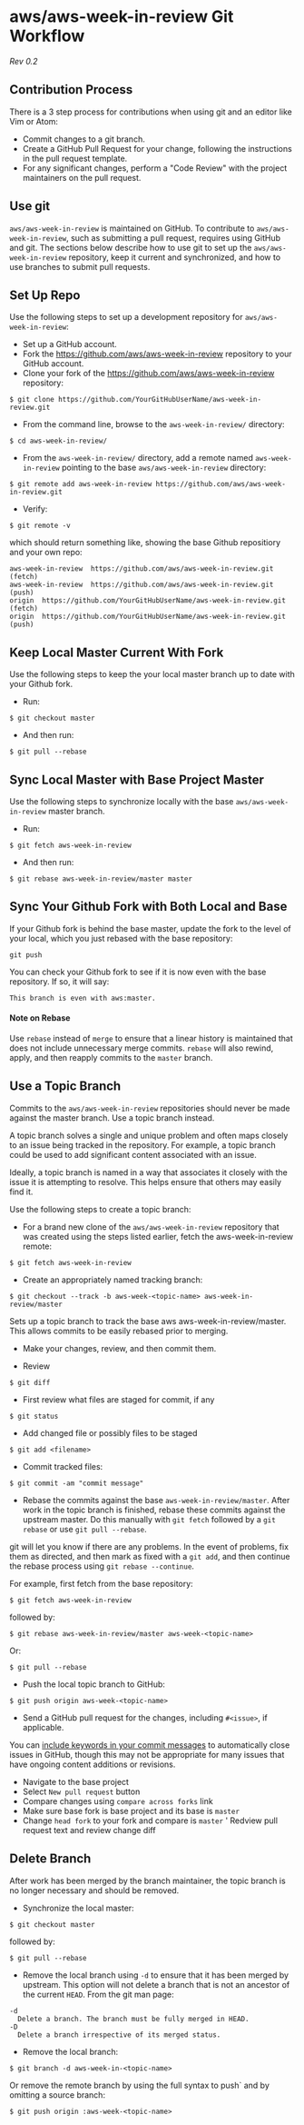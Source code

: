 # aws/aws-week-in-review Git Workflow

*Rev 0.2*

## Contribution Process

There is a 3 step process for contributions when using git and an editor like Vim or Atom:

* Commit changes to a git branch.
* Create a GitHub Pull Request for your change,
following the instructions in the pull request template.
* For any significant changes, perform a "Code Review"
with the project maintainers on the pull request.

## Use git

`aws/aws-week-in-review` is maintained on GitHub.
To contribute to `aws/aws-week-in-review`,
such as submitting a pull request, requires using GitHub and git.
The sections below describe how to use git
to set up the `aws/aws-week-in-review` repository,
keep it current and synchronized,
and how to use branches to submit pull requests.

## Set Up Repo
Use the following steps to set up a development
repository for `aws/aws-week-in-review`:

* Set up a GitHub account.
* Fork the https://github.com/aws/aws-week-in-review repository to your GitHub account.
* Clone your fork of the https://github.com/aws/aws-week-in-review repository:

`$ git clone https://github.com/YourGitHubUserName/aws-week-in-review.git`

* From the command line, browse to the `aws-week-in-review/` directory:

`$ cd aws-week-in-review/`

* From the `aws-week-in-review/` directory, add a remote
named `aws-week-in-review` pointing to the base `aws/aws-week-in-review` directory:

`$ git remote add aws-week-in-review https://github.com/aws/aws-week-in-review.git`

* Verify:

`$ git remote -v`

which should return something like,
showing the base Github repositiory and your own repo:

```
aws-week-in-review  https://github.com/aws/aws-week-in-review.git (fetch)
aws-week-in-review  https://github.com/aws/aws-week-in-review.git (push)
origin  https://github.com/YourGitHubUserName/aws-week-in-review.git (fetch)
origin  https://github.com/YourGitHubUserName/aws-week-in-review.git (push)
```

## Keep Local Master Current With Fork
Use the following steps to keep the your local master branch up to date with your Github fork.

* Run:

`$ git checkout master`

* And then run:

`$ git pull --rebase`

## Sync Local Master with Base Project Master
Use the following steps to synchronize locally with the base `aws/aws-week-in-review` master branch.

* Run:

`$ git fetch aws-week-in-review`

* And then run:

`$ git rebase aws-week-in-review/master master`

## Sync Your Github Fork with Both Local and Base
If your Github fork is behind the base master, update the fork to the level of your local, which you just rebased  with the base repository:

`git push`

You can check your Github fork to see if it is now even with the base repository.
If so, it will say:

`This branch is even with aws:master.`

#### Note on Rebase
Use `rebase` instead of `merge` to ensure that a linear history is
maintained that does not include unnecessary merge commits.
`rebase` will also rewind, apply,
and then reapply commits to the `master` branch.

## Use a Topic Branch
Commits to the `aws/aws-week-in-review` repositories should never be made against the master branch.
Use a topic branch instead.

A topic branch solves a single and unique problem and often maps
closely to an issue being tracked in the repository.
For example, a topic branch could be used to add significant content associated with an issue.

Ideally, a topic branch is named in a way that associates it
closely with the issue it is attempting to resolve.
This helps ensure that others may easily find it.

Use the following steps to create a topic branch:

* For a brand new clone of the `aws/aws-week-in-review` repository
that was created using the steps listed earlier, fetch the aws-week-in-review remote:

`$ git fetch aws-week-in-review`

* Create an appropriately named tracking branch:

`$ git checkout --track -b aws-week-<topic-name> aws-week-in-review/master`

Sets up a topic branch to track the base aws aws-week-in-review/master.
This allows commits to be easily rebased prior to merging.

* Make your changes, review, and then commit them.

* Review

`$ git diff`

* First review what files are staged for commit, if any

`$ git status`

* Add changed file or possibly files to be staged

`$ git add <filename>`

* Commit tracked files:

`$ git commit -am "commit message"`

* Rebase the commits against the base `aws-week-in-review/master`.
After work in the topic branch is finished,
rebase these commits against the upstream master.
Do this manually with `git fetch` followed by a `git rebase`
or use `git pull --rebase`.

git will let you know if there are any problems.
In the event of problems, fix them as directed,
and then mark as fixed with a `git add`,
and then continue the rebase process using `git rebase --continue`.

For example, first fetch from the base repository:

`$ git fetch aws-week-in-review`

followed by:

`$ git rebase aws-week-in-review/master aws-week-<topic-name>`

Or:

`$ git pull --rebase`

* Push the local topic branch to GitHub:

`$ git push origin aws-week-<topic-name>`

* Send a GitHub pull request for the changes,
including `#<issue>`, if applicable.

You can [include keywords in your commit
messages](https://help.github.com/articles/closing-issues-via-commit-messages/)
to automatically close issues in GitHub, though this may not be appropriate for
many issues that have ongoing content additions or revisions.

* Navigate to the base project
* Select `New pull request` button
* Compare changes using `compare across forks` link
* Make sure base fork is base project and its base is `master`
* Change `head fork` to your fork and compare is `master`
' Redview pull request text and review change diff


## Delete Branch
After work has been merged by the branch maintainer,
the topic branch is no longer necessary and should be removed.

* Synchronize the local master:

`$ git checkout master`

followed by:

`$ git pull --rebase`

* Remove the local branch
 using `-d` to ensure that it has been merged by upstream.
 This option will not delete a branch that is
 not an ancestor of the current `HEAD`. From the git man page:

```
-d
  Delete a branch. The branch must be fully merged in HEAD.
-D
  Delete a branch irrespective of its merged status.
  ```

* Remove the local branch:

`$ git branch -d aws-week-in-<topic-name>`

Or remove the remote branch by using the full syntax to push`
and by omitting a source branch:

`$ git push origin :aws-week-<topic-name>`
